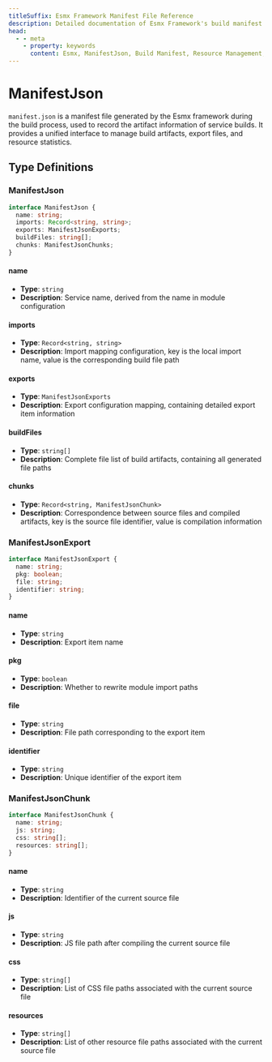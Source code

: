 ```yaml
---
titleSuffix: Esmx Framework Manifest File Reference
description: Detailed documentation of Esmx Framework's build manifest file (manifest.json) structure, including build artifact management, export file mapping, and resource statistics functionality to help developers understand and use the build system.
head:
  - - meta
    - property: keywords
      content: Esmx, ManifestJson, Build Manifest, Resource Management, Build Artifacts, File Mapping, API
---
```


# ManifestJson

`manifest.json` is a manifest file generated by the Esmx framework during the build process, used to record the artifact information of service builds. It provides a unified interface to manage build artifacts, export files, and resource statistics.

## Type Definitions

### ManifestJson

```typescript
interface ManifestJson {
  name: string;
  imports: Record<string, string>;
  exports: ManifestJsonExports;
  buildFiles: string[];
  chunks: ManifestJsonChunks;
}
```

#### name

- **Type**: `string`
- **Description**: Service name, derived from the name in module configuration

#### imports

- **Type**: `Record<string, string>`
- **Description**: Import mapping configuration, key is the local import name, value is the corresponding build file path

#### exports

- **Type**: `ManifestJsonExports`
- **Description**: Export configuration mapping, containing detailed export item information

#### buildFiles

- **Type**: `string[]`
- **Description**: Complete file list of build artifacts, containing all generated file paths

#### chunks

- **Type**: `Record<string, ManifestJsonChunk>`
- **Description**: Correspondence between source files and compiled artifacts, key is the source file identifier, value is compilation information

### ManifestJsonExport

```typescript
interface ManifestJsonExport {
  name: string;
  pkg: boolean;
  file: string;
  identifier: string;
}
```

#### name

- **Type**: `string`
- **Description**: Export item name

#### pkg

- **Type**: `boolean`
- **Description**: Whether to rewrite module import paths

#### file

- **Type**: `string`
- **Description**: File path corresponding to the export item

#### identifier

- **Type**: `string`
- **Description**: Unique identifier of the export item

### ManifestJsonChunk

```typescript
interface ManifestJsonChunk {
  name: string;
  js: string;
  css: string[];
  resources: string[];
}
```

#### name

- **Type**: `string`
- **Description**: Identifier of the current source file

#### js

- **Type**: `string`
- **Description**: JS file path after compiling the current source file

#### css

- **Type**: `string[]`
- **Description**: List of CSS file paths associated with the current source file

#### resources

- **Type**: `string[]`
- **Description**: List of other resource file paths associated with the current source file

